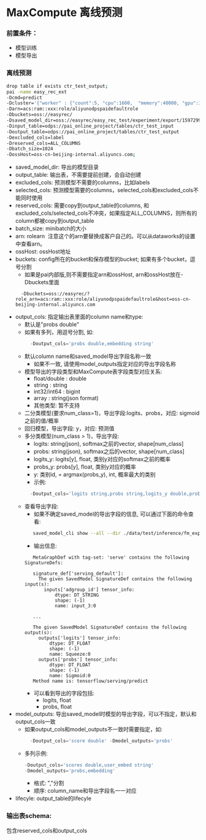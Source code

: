 # MaxCompute 离线预测

### 前置条件：

- 模型训练
- 模型导出

### 离线预测

```bash
drop table if exists ctr_test_output;
pai -name easy_rec_ext
-Dcmd=predict
-Dcluster='{"worker" : {"count":5, "cpu":1600,  "memory":40000, "gpu":100}}'
-Darn=acs:ram::xxx:role/aliyunodpspaidefaultrole
-Dbuckets=oss://easyrec/
-Dsaved_model_dir=oss://easyrec/easy_rec_test/experiment/export/1597299619
-Dinput_table=odps://pai_online_project/tables/ctr_test_input
-Doutput_table=odps://pai_online_project/tables/ctr_test_output
-Dexcluded_cols=label
-Dreserved_cols=ALL_COLUMNS
-Dbatch_size=1024
-DossHost=oss-cn-beijing-internal.aliyuncs.com;
```

- saved_model_dir: 导出的模型目录
- output_table: 输出表，不需要提前创建，会自动创建
- excluded_cols: 预测模型不需要的columns，比如labels
- selected_cols: 预测模型需要的columns，selected_cols和excluded_cols不能同时使用
- reserved_cols: 需要copy到output_table的columns, 和excluded_cols/selected_cols不冲突，如果指定ALL_COLUMNS，则所有的column都被copy到output_table
- batch_size: minibatch的大小
- arn: rolearn  注意这个的arn要替换成客户自己的。可以从dataworks的设置中查看arn。
- ossHost: ossHost地址
- buckets: config所在的bucket和保存模型的bucket; 如果有多个bucket，逗号分割
  - 如果是pai内部版,则不需要指定arn和ossHost, arn和ossHost放在-Dbuckets里面
  ```
    -Dbuckets=oss://easyrec/?role_arn=acs:ram::xxx:role/aliyunodpspaidefaultrole&host=oss-cn-beijing-internal.aliyuncs.com
  ```
- output_cols: 指定输出表里面的column name和type:
  - 默认是"probs double"
  - 如果有多列，用逗号分割, 如:
    ```sql
      -Doutput_cols='probs double,embedding string'
    ```
  - 默认column name和saved_model导出字段名称一致
    - 如果不一致, 请使用model_outputs指定对应的导出字段名称
  - 模型导出的字段类型和MaxCompute表字段类型对应关系:
    - float/double : double
    - string : string
    - int32/int64 : bigint
    - array : string(json format)
    - 其他类型: 暂不支持
  - 二分类模型(要求num_class=1)，导出字段:logits、probs，对应: sigmoid之前的值/概率
  - 回归模型，导出字段: y，对应: 预测值
  - 多分类模型(num_class > 1)，导出字段: 
    - logits: string(json), softmax之前的vector, shape[num_class]
    - probs: string(json), softmax之后的vector, shape[num_class]
    - logits_y: logits[y], float, 类别y对应的softmax之前的概率 
    - probs_y: probs[y], float, 类别y对应的概率
    - y: 类别id, = argmax(probs_y), int, 概率最大的类别
    - 示例:
    ```sql
      -Doutput_cols='logits string,probs string,logits_y double,probs_y double,y bigint'
    ```
  - 查看导出字段:
    - 如果不确定saved_model的导出字段的信息, 可以通过下面的命令查看:
    ```bash
       saved_model_cli show --all --dir ./data/test/inference/fm_export/
    ```
    - 输出信息:
    ```text
       MetaGraphDef with tag-set: 'serve' contains the following SignatureDefs:
       
       signature_def['serving_default']:
         The given SavedModel SignatureDef contains the following input(s):
           inputs['adgroup_id'] tensor_info:
               dtype: DT_STRING
               shape: (-1)
               name: input_3:0

       ...

       The given SavedModel SignatureDef contains the following output(s):
         outputs['logits'] tensor_info:
             dtype: DT_FLOAT
             shape: (-1)
             name: Squeeze:0
         outputs['probs'] tensor_info:
             dtype: DT_FLOAT
             shape: (-1)
             name: Sigmoid:0
       Method name is: tensorflow/serving/predict 
    ```
      - 可以看到导出的字段包括:
        - logits, float
        - probs, float
- model_outputs: 导出saved_model时模型的导出字段，可以不指定，默认和output_cols一致
  - 如果output_cols和model_outputs不一致时需要指定，如:
    ```sql
      -Doutput_cols='score double' -Dmodel_outputs='probs'
    ```
  - 多列示例:
    ```sql
    -Doutput_cols='scores double,user_embed string'
    -Dmodel_outputs='probs,embedding'
    ```
    - 格式: ","分割
    - 顺序: column_name和导出字段名一一对应
- lifecyle: output_table的lifecyle

### 输出表schema:

包含reserved_cols和output_cols
